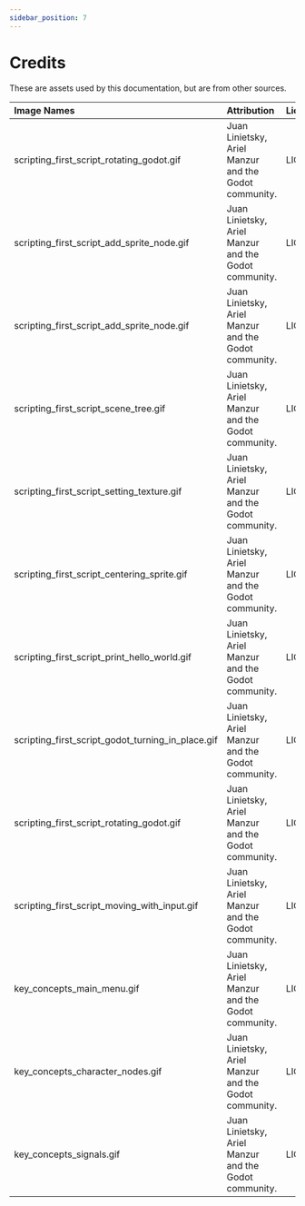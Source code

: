 ```yaml
---
sidebar_position: 7
---
```


# Credits

These are assets used by this documentation, but are from other sources.

| Image Names                                       | Attribution                                           | License                                                                                                           |
|:--------------------------------------------------|:------------------------------------------------------|:------------------------------------------------------------------------------------------------------------------|
| scripting_first_script_rotating_godot.gif         | Juan Linietsky, Ariel Manzur and the Godot community. | <ExternalLink href="https://github.com/godotengine/godot-docs/blob/master/LICENSE.txt">LICENSE.txt</ExternalLink> |
| scripting_first_script_add_sprite_node.gif        | Juan Linietsky, Ariel Manzur and the Godot community. | <ExternalLink href="https://github.com/godotengine/godot-docs/blob/master/LICENSE.txt">LICENSE.txt</ExternalLink> |
| scripting_first_script_add_sprite_node.gif        | Juan Linietsky, Ariel Manzur and the Godot community. | <ExternalLink href="https://github.com/godotengine/godot-docs/blob/master/LICENSE.txt">LICENSE.txt</ExternalLink> |
| scripting_first_script_scene_tree.gif             | Juan Linietsky, Ariel Manzur and the Godot community. | <ExternalLink href="https://github.com/godotengine/godot-docs/blob/master/LICENSE.txt">LICENSE.txt</ExternalLink> |
| scripting_first_script_setting_texture.gif        | Juan Linietsky, Ariel Manzur and the Godot community. | <ExternalLink href="https://github.com/godotengine/godot-docs/blob/master/LICENSE.txt">LICENSE.txt</ExternalLink> |
| scripting_first_script_centering_sprite.gif       | Juan Linietsky, Ariel Manzur and the Godot community. | <ExternalLink href="https://github.com/godotengine/godot-docs/blob/master/LICENSE.txt">LICENSE.txt</ExternalLink> |
| scripting_first_script_print_hello_world.gif      | Juan Linietsky, Ariel Manzur and the Godot community. | <ExternalLink href="https://github.com/godotengine/godot-docs/blob/master/LICENSE.txt">LICENSE.txt</ExternalLink> |
| scripting_first_script_godot_turning_in_place.gif | Juan Linietsky, Ariel Manzur and the Godot community. | <ExternalLink href="https://github.com/godotengine/godot-docs/blob/master/LICENSE.txt">LICENSE.txt</ExternalLink> |
| scripting_first_script_rotating_godot.gif         | Juan Linietsky, Ariel Manzur and the Godot community. | <ExternalLink href="https://github.com/godotengine/godot-docs/blob/master/LICENSE.txt">LICENSE.txt</ExternalLink> |
| scripting_first_script_moving_with_input.gif      | Juan Linietsky, Ariel Manzur and the Godot community. | <ExternalLink href="https://github.com/godotengine/godot-docs/blob/master/LICENSE.txt">LICENSE.txt</ExternalLink> |
| key_concepts_main_menu.gif                        | Juan Linietsky, Ariel Manzur and the Godot community. | <ExternalLink href="https://github.com/godotengine/godot-docs/blob/master/LICENSE.txt">LICENSE.txt</ExternalLink> |
| key_concepts_character_nodes.gif                  | Juan Linietsky, Ariel Manzur and the Godot community. | <ExternalLink href="https://github.com/godotengine/godot-docs/blob/master/LICENSE.txt">LICENSE.txt</ExternalLink> | 
| key_concepts_signals.gif                          | Juan Linietsky, Ariel Manzur and the Godot community. | <ExternalLink href="https://github.com/godotengine/godot-docs/blob/master/LICENSE.txt">LICENSE.txt</ExternalLink> |